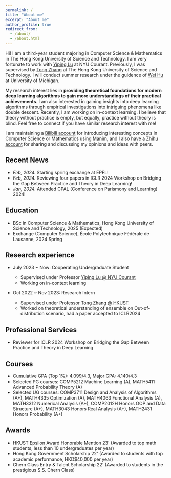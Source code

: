 ```yaml
---
permalink: /
title: "About me"
excerpt: "About me"
author_profile: true
redirect_from: 
  - /about/
  - /about.html
---
```


Hi! I am a third-year student majoring in Computer Science & Mathematics in The Hong Kong University of Science and Technology. I am very fortunate to work with [Yiping Lu](https://2prime.github.io/) at NYU Courant. Previously, I was supervised by [Tong Zhang](https://tongzhang-ml.org/) at The Hong Kong University of Science and Technology. I will conduct summer research under the guidence of [Wei Hu](https://weihu.me/) at University of Michigan.

My research interest lies in **providing theoretical foundations for modern deep learning algorithms to gain more understandings of their practical achievements**. I am also interested in gaining insights into deep learning algorithms through empirical investigations into intriguing phenomena like double descent. Recently, I am working on in-context learning. I believe that theory without practice is empty, but equally, practice without theory is blind. Feel free to connect if you have similar research interest with me!

I am maintaining a [Bilibili account](https://space.bilibili.com/346660989) for introducing interesting concepts in Computer Science or Mathematics using [Manim](https://www.manim.community/), and I also have a [Zhihu account](https://www.zhihu.com/people/theorywanderer) for sharing and discussing my opinions and ideas with peers.

## Recent News
* *Feb, 2024.* Starting spring exchange at EPFL!
* *Feb, 2024.* Reviewing four papers in ICLR 2024 Workshop on Bridging the Gap Between Practice and Theory in Deep Learning!
* *Jan, 2024.* Attended CPAL (Conference on Parismony and Learning) 2024!

## Education
* BSc in Computer Science & Mathematics, Hong Kong University of Science and Technology, 2025 (Expected)
* Exchange (Computer Science), École Polytechnique Fédérale de Lausanne, 2024 Spring 

## Research experience
* July 2023 ~ Now: Cooperating Undergraduate Student
  * Supervised under Professor [Yiping Lu @ NYU Courant](https://2prime.github.io/)
  * Working on in-context learning 

* Oct 2022 ~ Nov 2023: Research Intern
  * Supervised under Professor [Tong Zhang @ HKUST](https://tongzhang-ml.org/)
  * Worked on theoretical understanding of ensemble on Out-of-distribution scenario, had a paper accepted to ICLR2024 

## Professional Services
* Reviewer for ICLR 2024 Workshop on Bridging the Gap Between Practice and Theory in Deep Learning

## Courses
* Cumulative GPA (Top 1%): 4.099/4.3, Major GPA: 4.140/4.3
* Selected PG courses: COMP5212 Machine Learning (A), MATH5411 Advanced Probability Theory (A)
* Selected UG courses: COMP3711 Design and Analysis of Algorithms (A+), MATH4335 Optimization (A), MATH4063 Functional Analysis (A), MATH3312 Numerical Analysis (A+), COMP2012H Honors OOP and Data Structure (A+), MATH3043 Honors Real Analysis (A+), MATH2431 Honors Probability (A+)

## Awards
* HKUST Epsilon Award Honorable Mention 23' (Awarded to top math students, less than 10 undergraduates per year)
* Hong Kong Government Scholarship 22' (Awarded to students with top academic performance, HKD$40,000 per year)
* Chern Class Entry & Talent Scholarship 22' (Awarded to students in the prestigious S.S. Chern Class)

<!-- Publications
======
  <ul>{% for post in site.publications %}
    {% include archive-single-cv.html %}
  {% endfor %}</ul> -->
  